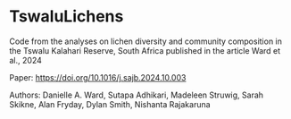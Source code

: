 # TswaluLichens
Code from the analyses on lichen diversity and community composition in the Tswalu Kalahari Reserve, South Africa published in the article Ward et al., 2024

Paper: https://doi.org/10.1016/j.sajb.2024.10.003

Authors: Danielle A. Ward, Sutapa Adhikari, Madeleen Struwig, Sarah Skikne, Alan Fryday, Dylan Smith, Nishanta Rajakaruna
